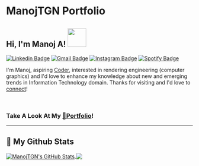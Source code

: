 # ManojTGN Portfolio

<h2> Hi, I'm Manoj A! <img src="https://media.giphy.com/media/mGcNjsfWAjY5AEZNw6/giphy.gif" width="50"></h2>

[![Linkedin Badge](https://img.shields.io/badge/-Manoj_A-blue?style=flat&logo=Linkedin&logoColor=white&link=https://www.linkedin.com/in/manojbit/)](https://www.linkedin.com/in/manojbit/)
[![Gmail Badge](https://img.shields.io/badge/-Manoj_A-c14438?style=flat&logo=Gmail&logoColor=white&link=mailto:Manoj.thunderviz@gmail.com)](mailto:manojanguraja@gmail.com)
[![Instagram Badge](https://img.shields.io/badge/-@__M4n0j__-purple?style=flat&logo=instagram&logoColor=white&link=https://www.instagram.com/_m4n0j_/)](https://www.instagram.com/_m4n0j_/)
[![Spotify Badge](https://img.shields.io/badge/-@ManojTGN-1ED760?style=flat-square&amp;labelColor=fff&amp;logo=Spotify&amp;link=https://open.spotify.com/user/31coacig75i7cwnvsalo5yhlmhne)](https://open.spotify.com/user/31coacig75i7cwnvsalo5yhlmhne)

I'm Manoj, aspiring [Coder](https://github.com/ManojTGN), interested in  rendering engineering (computer graphics) and  I'd love to enhance my knowledge about new and emerging trends in Information Technology domain. Thanks for visiting and I'd love to [connect](https://www.linkedin.com/in/manojbit/)!

<br>
<h3>Take A Look At My <a href="http://manojtgn.me/">🎩Portfolio</a>!</h3>

---

<h2> 💪 My Github Stats </h2>

<a href="https://github.com/ManojTGN">
  <img align="center" src="https://github-readme-stats.vercel.app/api?username=ManojTGN&show_icons=true&line_height=27&count_private=true&title_color=ffffff&text_color=c9cacc&icon_color=2bbc8a&bg_color=1d1f21" alt="ManojTGN's GitHub Stats" />
</a>
<a href="https://github.com/ManojTGN">
  <img align="center" src="https://github-readme-stats.vercel.app/api/top-langs/?username=ManojTGN&layout=compact&title_color=ffffff&text_color=c9cacc&icon_color=2bbc8a&bg_color=1d1f21&hide=html,css,php,hack" />
</a>

<!--
![ManojTGN's github stats](https://github-readme-stats.vercel.app/api?username=ManojTGN&count_private=true&show_icons=true&theme=dark&hide_border=false)
!-->

